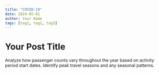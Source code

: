 ```yaml
---
title: "COVID-19"
date: 2024-05-01
author: Your Name
tags: [tag1, tag2, tag3]
---
```


# Your Post Title

Analyze how passenger counts vary throughout the year based on activity period start dates. Identify peak travel seasons and any seasonal patterns.